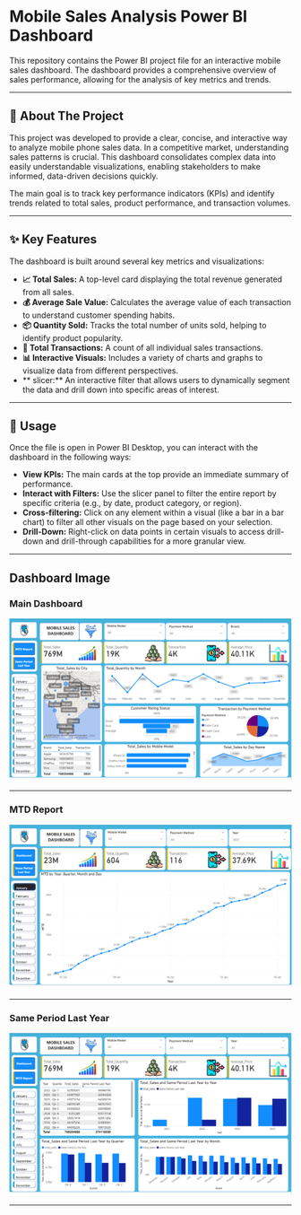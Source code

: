 # Mobile Sales Analysis Power BI Dashboard

This repository contains the Power BI project file for an interactive mobile sales dashboard. The dashboard provides a comprehensive overview of sales performance, allowing for the analysis of key metrics and trends.

---

## 🚀 About The Project

This project was developed to provide a clear, concise, and interactive way to analyze mobile phone sales data. In a competitive market, understanding sales patterns is crucial. This dashboard consolidates complex data into easily understandable visualizations, enabling stakeholders to make informed, data-driven decisions quickly.

The main goal is to track key performance indicators (KPIs) and identify trends related to total sales, product performance, and transaction volumes.

---

## ✨ Key Features

The dashboard is built around several key metrics and visualizations:

* **📈 Total Sales:** A top-level card displaying the total revenue generated from all sales.
* **💰 Average Sale Value:** Calculates the average value of each transaction to understand customer spending habits.
* **📦 Quantity Sold:** Tracks the total number of units sold, helping to identify product popularity.
* **🧾 Total Transactions:** A count of all individual sales transactions.
* **📊 Interactive Visuals:** Includes a variety of charts and graphs to visualize data from different perspectives.
* ** slicer:** An interactive filter that allows users to dynamically segment the data and drill down into specific areas of interest.

---

## 📖 Usage

Once the file is open in Power BI Desktop, you can interact with the dashboard in the following ways:

* **View KPIs:** The main cards at the top provide an immediate summary of performance.
* **Interact with Filters:** Use the slicer panel to filter the entire report by specific criteria (e.g., by date, product category, or region).
* **Cross-filtering:** Click on any element within a visual (like a bar in a bar chart) to filter all other visuals on the page based on your selection.
* **Drill-Down:** Right-click on data points in certain visuals to access drill-down and drill-through capabilities for a more granular view.

---

## Dashboard Image

### Main Dashboard

![image alt](https://github.com/vikas-vsnv/Mobile-Sales-Analysis/blob/main/dashboard%20img/Screenshot%202025-07-26%20224252.png)

---

### MTD Report

![image alt](https://github.com/vikas-vsnv/Mobile-Sales-Analysis/blob/main/dashboard%20img/Screenshot%202025-07-26%20224312.png)

---

### Same Period Last Year

![image alt](https://github.com/vikas-vsnv/Mobile-Sales-Analysis/blob/main/dashboard%20img/Screenshot%202025-07-26%20224331.png)

---
